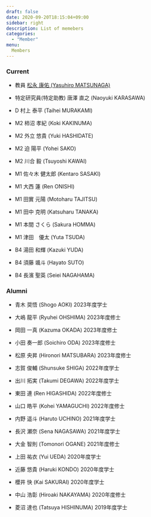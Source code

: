 ```yaml
---
draft: false
date: 2020-09-20T18:15:04+09:00
sidebar: right
description: List of memebers
categories:
  - "Member"
menu:
  Members
---
```


### Current

* 教員 [松永 康佑 (Yasuhiro MATSUNAGA)](/member/matsunaga/)

* 特定研究員(特定助教) 唐澤 直之 (Naoyuki KARASAWA)

* D 村上 泰平 (Taihei MURAKAMI)

* M2 柿沼 孝紀 (Koki KAKINUMA)

* M2 外立 悠貴 (Yuki HASHIDATE)

* M2 迫 陽平 (Yohei SAKO)

* M2 川合 毅 (Tsuyoshi KAWAI)

* M1 佐々木 健太郎 (Kentaro SASAKI)

* M1 大西 蓮 (Ren ONISHI)

* M1 田實 元陽 (Motoharu TAJITSU)

* M1 田中 克明 (Katsuharu TANAKA)

* M1 本間 さくら (Sakura HOMMA)

* M1 津田　優太 (Yuta TSUDA)

* B4 湯田 和輝 (Kazuki YUDA)

* B4 須藤 颯斗 (Hayato SUTO)

* B4 長濱 聖英 (Seiei NAGAHAMA)

### Alumni

* 青木 奨悟 (Shogo AOKI) 2023年度学士

* 大嶋 龍平 (Ryuhei OHSHIMA) 2023年度修士

* 岡田 一真 (Kazuma OKADA) 2023年度修士

* 小田 奏一郎 (Soichiro ODA) 2023年度修士

* 松原 央昇 (Hironori MATSUBARA) 2023年度修士

* 志賀 俊輔 (Shunsuke SHIGA) 2022年度学士

* 出川 拓実 (Takumi DEGAWA) 2022年度学士

* 東田 連 (Ren HIGASHIDA) 2022年度修士

* 山口 皓平 (Kohei YAMAGUCHI) 2022年度修士

* 内野 遥斗 (Haruto UCHINO) 2021年度学士

* 長沢 瀬奈 (Sena NAGASAWA) 2021年度学士

* 大金 智則 (Tomonori OGANE) 2021年度修士

* 上田 祐衣 (Yui UEDA) 2020年度学士

* 近藤 悠貴 (Haruki KONDO) 2020年度学士

* 櫻井 快 (Kai SAKURAI) 2020年度学士

* 中山 浩彰 (Hiroaki NAKAYAMA) 2020年度修士

* 菱沼 達也 (Tatsuya HISHINUMA) 2019年度学士

